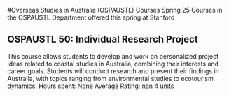 #Overseas Studies in Australia (OSPAUSTL) Courses Spring 25
Courses in the OSPAUSTL Department offered this spring at Stanford
## OSPAUSTL 50: Individual Research Project
This course allows students to develop and work on personalized project ideas related to coastal studies in Australia, combining their interests and career goals. Students will conduct research and present their findings in Australia, with topics ranging from environmental studies to ecotourism dynamics.
Hours spent: None
Average Rating: nan
4 units